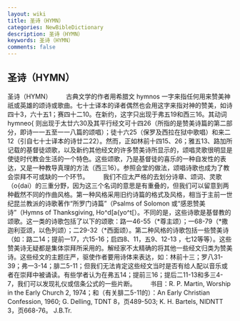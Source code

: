 ```yaml
---
layout: wiki
title: 圣诗（HYMN）
categories: NewBibleDictionary
description: 圣诗（HYMN）
keywords: 圣诗（HYMN）
comments: false
---
```


## 圣诗（HYMN）



圣诗（HYMN）
　　古典文学的作者用希腊文 hymnos 一字来指任何用来赞美神祇或英雄的颂诗或歌曲。七十士译本的译者偶然也会用这字来指对神的赞美，如诗四十3，六十五1；赛四十二10。在新约，这字只出现于弗五19和西三16。其动词 hymneo{ 则出现于太廿六30及其平行经文可十四26（所指的是赞美诗篇的第二部分，即诗一一五至一一八篇的颂唱）；徒十六25（保罗及西拉在狱中歌唱）和来二12（引自七十士译本的诗廿二22）。然而，正如林前十四15、26；雅五13、路加所记载的基督徒颂歌，以及新约其他经文的许多赞美诗所显示的，颂唱灵歌很明显是使徒时代教会生活的一个特色。这些颂歌，乃是基督徒的喜乐的一种自发性的表达，又是一种教导真理的方法（西三16）。参照会堂的做法，颂唱诗歌也成为了教会崇拜不可或缺的一个环节。
　　我们不应太严格的去划分诗章、颂词、灵歌（o{dai）的三重分野，因为这三个名词的意思是有重叠的，但我们可以留意到两种截然不同的作曲风格。第一种风格采用旧约诗篇的格式及风格，相当于主前一世纪昆兰教派的诗歌著作“所罗门诗篇”（Psalms of Solomon 或“感恩赞美诗”（Hymns of Thanksgiving, Ho^d[a{yo^t[）。不同的是，这些诗歌是基督教的颂歌。这一类的诗歌包括了以下的颂歌：路一46-55（*尊主颂）；一68-79（*撒迦利亚颂，以色列颂）；二29-32（*西面颂）。第二种风格的诗歌包括一些赞美诗（如：路二14；提前一17，六15-16；启四8、11，五9、12-13 ，七12等等）。这些赞美诗无疑都是集体崇拜所采用的。解经家不太精确的将其他一些经文归类为赞美诗。这些经文的主题庄严，驱使作者要用诗体来表达，如：林前十三；罗八31-39；弗一3-14；腓二5-11；但我们无法肯定这些经文当时是否有给人配以音乐或者在崇拜中被诵读。有些学者认为在弗五14；提前三16；提后二11-13和多三4-7，我们可以发现礼仪或信条公式的一些片断。
　　书目：R. P. Martin, Worship in the Early Church 2, 1974；和（有关腓二5-11的）：An Early Christian Confession, 1960; G. Delling, TDNT 8，页489-503; K. H. Bartels, NIDNTT 3，页668-76。
J.B.Tr.




